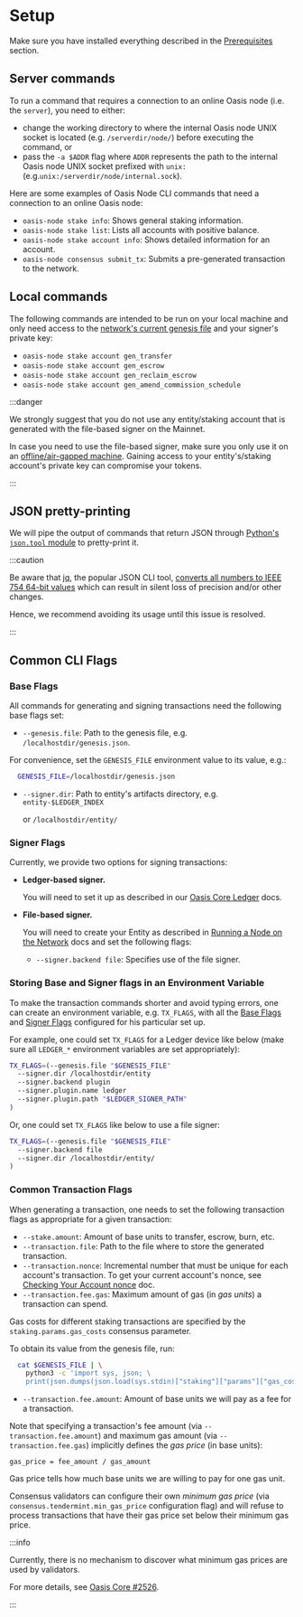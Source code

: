 # Setup

Make sure you have installed everything described in the [Prerequisites](prerequisites) section.

## Server commands

To run a command that requires a connection to an online Oasis node (i.e. the `server`), you need to either:

* change the working directory to where the internal Oasis node UNIX socket is located (e.g. `/serverdir/node/`) before executing the command, or
* pass the `-a $ADDR` flag where `ADDR` represents the path to the internal Oasis node UNIX socket prefixed with `unix:` (e.g.`unix:/serverdir/node/internal.sock`).

Here are some examples of Oasis Node CLI commands that need a connection to an online Oasis node:

* `oasis-node stake info`: Shows general staking information.
* `oasis-node stake list`: Lists all accounts with positive balance.
* `oasis-node stake account info`: Shows detailed information for an account.
* `oasis-node consensus submit_tx`: Submits a pre-generated transaction to the network.

## Local commands

The following commands are intended to be run on your local machine and only need access to the [network's current genesis file](../../../oasis-network/network-parameters) and your signer's private key:

* `oasis-node stake account gen_transfer`
* `oasis-node stake account gen_escrow`
* `oasis-node stake account gen_reclaim_escrow`
* `oasis-node stake account gen_amend_commission_schedule`

:::danger

We strongly suggest that you do not use any entity/staking account that is generated with the file-based signer on the Mainnet.

In case you need to use the file-based signer, make sure you only use it on an [offline/air-gapped machine](https://en.wikipedia.org/wiki/Air_gap_\(networking\)). Gaining access to your entity's/staking account's private key can compromise your tokens.

:::

## JSON pretty-printing

We will pipe the output of commands that return JSON through [Python's `json.tool` module](https://docs.python.org/3/library/json.html#module-json.tool) to pretty-print it.

:::caution

Be aware that [jq](http://stedolan.github.io/jq/), the popular JSON CLI tool, [converts all numbers to IEEE 754 64-bit values](https://github.com/stedolan/jq/wiki/FAQ#caveats) which can result in silent loss of precision and/or other changes.

Hence, we recommend avoiding its usage until this issue is resolved.

:::

## Common CLI Flags

### Base Flags

All commands for generating and signing transactions need the following base flags set:

* `--genesis.file`: Path to the genesis file, e.g. `/localhostdir/genesis.json`.

For convenience, set the `GENESIS_FILE` environment value to its value, e.g.:

```bash
  GENESIS_FILE=/localhostdir/genesis.json
```

*   `--signer.dir`: Path to entity's artifacts directory, e.g. `entity-$LEDGER_INDEX`

    or `/localhostdir/entity/`

### Signer Flags

Currently, we provide two options for signing transactions:

*   **Ledger-based signer.**

    You will need to set it up as described in our [Oasis Core Ledger](/oasis-core-ledger/usage/transactions) docs.
*   **File-based signer.**

    You will need to create your Entity as described in [Running a Node on the Network](../../../run-a-node/set-up-your-node/run-validator#creating-your-entity) docs and set the following flags:

    * `--signer.backend file`: Specifies use of the file signer.

### Storing Base and Signer flags in an Environment Variable

To make the transaction commands shorter and avoid typing errors, one can create an environment variable, e.g. `TX_FLAGS`, with all the [Base Flags](setup#base-flags) and [Signer Flags](setup#signer-flags) configured for his particular set up.

For example, one could set `TX_FLAGS` for a Ledger device like below (make sure all `LEDGER_*` environment variables are set appropriately):

```bash
TX_FLAGS=(--genesis.file "$GENESIS_FILE"
  --signer.dir /localhostdir/entity
  --signer.backend plugin
  --signer.plugin.name ledger
  --signer.plugin.path "$LEDGER_SIGNER_PATH"
)
```

Or, one could set `TX_FLAGS` like below to use a file signer:

```bash
TX_FLAGS=(--genesis.file "$GENESIS_FILE"
  --signer.backend file
  --signer.dir /localhostdir/entity/
)
```

### Common Transaction Flags

When generating a transaction, one needs to set the following transaction flags as appropriate for a given transaction:

* `--stake.amount`: Amount of base units to transfer, escrow, burn, etc.
* `--transaction.file`: Path to the file where to store the generated transaction.
* `--transaction.nonce`: Incremental number that must be unique for each account's transaction. To
  get your current account's nonce, see [Checking Your Account nonce](get-account-nonce) doc.
* `--transaction.fee.gas`: Maximum amount of gas (in _gas units_) a transaction can spend.

Gas costs for different staking transactions are specified by the `staking.params.gas_costs` consensus parameter.

To obtain its value from the genesis file, run:

```bash
  cat $GENESIS_FILE | \
    python3 -c 'import sys, json; \
    print(json.dumps(json.load(sys.stdin)["staking"]["params"]["gas_costs"], indent=4))'
```

* `--transaction.fee.amount`: Amount of base units we will pay as a fee for a transaction.

Note that specifying a transaction's fee amount (via `--transaction.fee.amount`) and maximum gas amount (via `--transaction.fee.gas`) implicitly defines the _gas price_ (in base units):

```
gas_price = fee_amount / gas_amount
```

Gas price tells how much base units we are willing to pay for one gas unit.

Consensus validators can configure their own _minimum gas price_ (via `consensus.tendermint.min_gas_price` configuration flag) and will refuse to process transactions that have their gas price set below their minimum gas price.

:::info

Currently, there is no mechanism to discover what minimum gas prices are used by validators.

For more details, see [Oasis Core #2526](https://github.com/oasisprotocol/oasis-core/issues/2526).

:::
